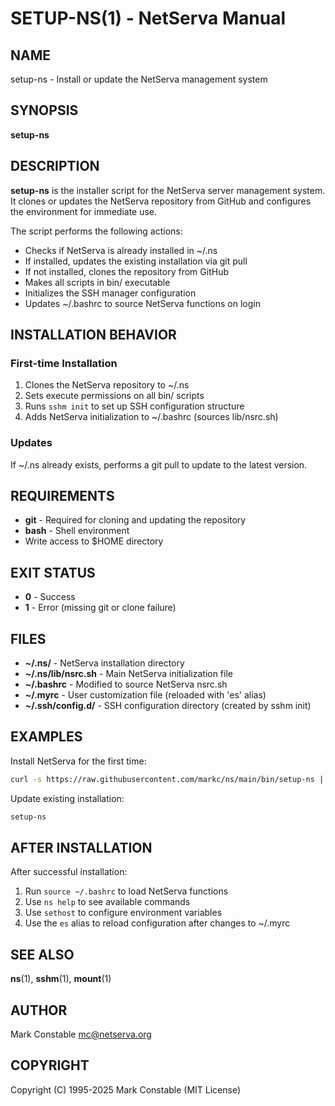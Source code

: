 # SETUP-NS(1) - NetServa Manual

## NAME
setup-ns - Install or update the NetServa management system

## SYNOPSIS
**setup-ns**

## DESCRIPTION
**setup-ns** is the installer script for the NetServa server management system. It clones or updates the NetServa repository from GitHub and configures the environment for immediate use.

The script performs the following actions:
- Checks if NetServa is already installed in ~/.ns
- If installed, updates the existing installation via git pull
- If not installed, clones the repository from GitHub
- Makes all scripts in bin/ executable
- Initializes the SSH manager configuration
- Updates ~/.bashrc to source NetServa functions on login

## INSTALLATION BEHAVIOR

### First-time Installation
1. Clones the NetServa repository to ~/.ns
2. Sets execute permissions on all bin/ scripts
3. Runs `sshm init` to set up SSH configuration structure
4. Adds NetServa initialization to ~/.bashrc (sources lib/nsrc.sh)

### Updates
If ~/.ns already exists, performs a git pull to update to the latest version.

## REQUIREMENTS
- **git** - Required for cloning and updating the repository
- **bash** - Shell environment
- Write access to $HOME directory

## EXIT STATUS
- **0** - Success
- **1** - Error (missing git or clone failure)

## FILES
- **~/.ns/** - NetServa installation directory
- **~/.ns/lib/nsrc.sh** - Main NetServa initialization file
- **~/.bashrc** - Modified to source NetServa nsrc.sh
- **~/.myrc** - User customization file (reloaded with 'es' alias)
- **~/.ssh/config.d/** - SSH configuration directory (created by sshm init)

## EXAMPLES
Install NetServa for the first time:
```bash
curl -s https://raw.githubusercontent.com/markc/ns/main/bin/setup-ns | bash
```

Update existing installation:
```bash
setup-ns
```

## AFTER INSTALLATION
After successful installation:
1. Run `source ~/.bashrc` to load NetServa functions
2. Use `ns help` to see available commands
3. Use `sethost` to configure environment variables
4. Use the `es` alias to reload configuration after changes to ~/.myrc

## SEE ALSO
**ns**(1), **sshm**(1), **mount**(1)

## AUTHOR
Mark Constable <mc@netserva.org>

## COPYRIGHT
Copyright (C) 1995-2025 Mark Constable (MIT License)
